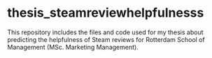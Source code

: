 # thesis_steamreviewhelpfulnesss
This repository includes the files and code used for my thesis about predicting the helpfulness of Steam reviews for Rotterdam School of Management (MSc. Marketing Management).
